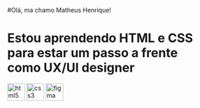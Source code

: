 #Olá, ma chamo Matheus Henrique!

<h1> Estou aprendendo HTML e CSS <br> para estar um passo a frente<br> como UX/UI designer </h1> 

<div style="display: inline_block">
<img src="https://cdn-icons-png.flaticon.com/512/5968/5968267.png" alt="html5" width="40" height="40"/>
<img src="https://cdn-icons-png.flaticon.com/512/5968/5968242.png" alt="css3" width="40" height="40"/>
<img src="https://cdn-icons-png.flaticon.com/512/5968/5968705.png" alt="figma" width="40" height="40"/>
<div>


